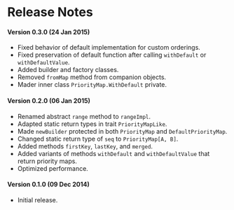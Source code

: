 # Release Notes

#### Version 0.3.0 (24 Jan 2015)

- Fixed behavior of default implementation for custom orderings.
- Fixed preservation of default function after calling `withDefault` or `withDefaultValue`.
- Added builder and factory classes.
- Removed `fromMap` method from companion objects.
- Mader inner class `PriorityMap.WithDefault` private.

#### Version 0.2.0 (06 Jan 2015)

- Renamed abstract `range` method to `rangeImpl`.
- Adapted static return types in trait `PriorityMapLike`.
- Made `newBuilder` protected in both `PriorityMap` and `DefaultPriorityMap`.
- Changed static return type of `seq` to `PriorityMap[A, B]`.
- Added methods `firstKey`, `lastKey`, and `merged`.
- Added variants of methods `withDefault` and `withDefaultValue` that return priority maps.
- Optimized performance.

#### Version 0.1.0 (09 Dec 2014)

- Initial release.
